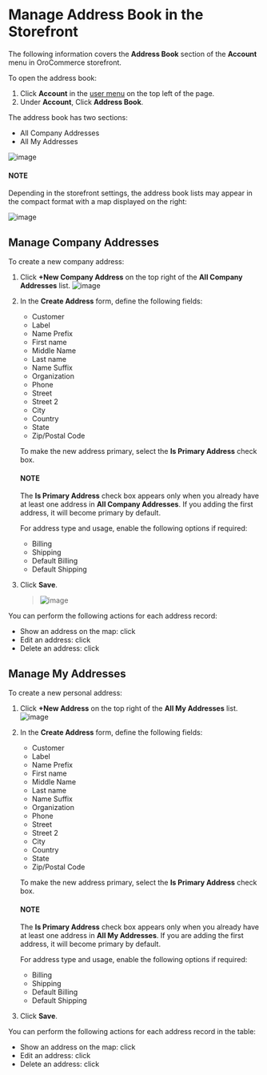 <a id="frontstore-guide-address"></a>

<a id="frontstore-guide-address-overview"></a>

# Manage Address Book in the Storefront

The following information covers the **Address Book** section of the **Account** menu in OroCommerce storefront.

<!-- begin -->

To open the address book:

1. Click **Account** in the [user menu](../../getting-started/general-layout.md#frontstore-guide-navigation-user-menu) on the top left of the page.
2. Under **Account**, Click **Address Book**.

The address book has two sections:

* All Company Addresses
* All My Addresses

![image](user/img/storefront/profile/MyProfileAddressBooks.png)

#### NOTE
Depending in the storefront settings, the address book lists may appear in the compact format with a map displayed on the right:

![image](user/img/storefront/profile/address_book_compact.png)

<a id="frontstore-guide-address-book-manage"></a>

<a id="frontstore-guide-company-address"></a>

## Manage Company Addresses

To create a new company address:

1. Click **+New Company Address** on the top right of the **All Company Addresses** list.
   ![image](user/img/storefront/profile/MyProfileNewCompanyAddress.png)
2. In the **Create Address** form, define the following fields:
   * Customer
   * Label
   * Name Prefix
   * First name
   * Middle Name
   * Last name
   * Name Suffix
   * Organization
   * Phone
   * Street
   * Street 2
   * City
   * Country
   * State
   * Zip/Postal Code

   To make the new address primary, select the **Is Primary Address** check box.

   #### NOTE
   The **Is Primary Address** check box appears only when you already have at least one address in **All Company Addresses**. If you adding the first address, it will become primary by default.

   For address type and usage, enable the following options if required:
   * Billing
   * Shipping
   * Default Billing
   * Default Shipping
3. Click **Save**.
   > ![image](user/img/storefront/profile/MyProfileNewCompanyAddressForm.png)

You can perform the following actions for each address record:

* Show an address on the map: click <i class="far fa-map" aria-hidden="true"></i>
* Edit an address: click <i class="fas fa-pencil-alt" aria-hidden="true"></i>
* Delete an address: click <i class="fas fa-trash-alt" aria-hidden="true"></i>

## Manage My Addresses

To create a new personal address:

1. Click **+New Address** on the top right of the **All My Addresses** list.
   ![image](user/img/storefront/profile/MyProfileMyAddress.png)

1. In the **Create Address** form, define the following fields:
   * Customer
   * Label
   * Name Prefix
   * First name
   * Middle Name
   * Last name
   * Name Suffix
   * Organization
   * Phone
   * Street
   * Street 2
   * City
   * Country
   * State
   * Zip/Postal Code

   To make the new address primary, select the **Is Primary Address** check box.

   #### NOTE
   The **Is Primary Address** check box appears only when you already have at least one address in **All My Addresses**. If you are adding the first address, it will become primary by default.

   For address type and usage, enable the following options if required:
   * Billing
   * Shipping
   * Default Billing
   * Default Shipping

1. Click **Save**.

You can perform the following actions for each address record in the table:

* Show an address on the map: click <i class="far fa-map" aria-hidden="true"></i>
* Edit an address: click <i class="fas fa-pencil-alt" aria-hidden="true"></i>
* Delete an address: click <i class="fas fa-trash-alt" aria-hidden="true"></i>

<!-- fa-bars = fa-navicon -->
<!-- Ic Tiles is used as Set As Default in saved views, and as tiles in display layout options -->
<!-- IcPencil refers to Rename in Commerce and Inline Editing in CRM -->
<!-- Check mark in the square. -->
<!-- SortDesc is also used as drop-down arrow -->
<!-- finish -->
